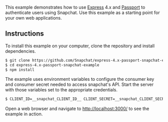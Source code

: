This example demonstrates how to use [Express](http://expressjs.com/) 4.x and
[Passport](http://passportjs.org/) to authenticate users using Snapchat.  Use
this example as a starting point for your own web applications.

## Instructions

To install this example on your computer, clone the repository and install
dependencies.

```bash
$ git clone https://github.com/Snapchat/express-4.x-passport-snapchat-example.git
$ cd express-4.x-passport-snapchat-example
$ npm install
```

The example uses environment variables to configure the consumer key and
consumer secret needed to access snapchat's API.  Start the server with those
variables set to the appropriate credentials.

```bash
$ CLIENT_ID=__snapchat_CLIENT_ID__ CLIENT_SECRET=__snapchat_CLIENT_SECRET__ SESSION_SECRET=whatever node server.js
```

Open a web browser and navigate to [http://localhost:3000/](http://localhost:3000/)
to see the example in action.
